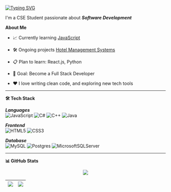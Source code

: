 <!-- Typing SVG Banner -->
[![Typing SVG](https://readme-typing-svg.herokuapp.com?font=Fira+Code&size=28&duration=4000&pause=1000&color=00C2FF&width=600&lines=Hi+%F0%9F%91%8B%2C+I'm+Ornob!;Aspiring+Full-Stack+Developer;Tech+Enthusiast+%7C+Problem+Solver;Lifelong+Learner+%F0%9F%93%9A)](https://git.io/typing-svg)

I'm a CSE Student passionate about ***Software Development***

 **About Me**
 
- 📈 Currently learning [JavaScript](https://github.com/borno-22/self-study/tree/master/JavaScript)
  
- 🛠 Ongoing projects [Hotel Management Systems](https://github.com/borno-22/hotel-management-system)

- 📋 Plan to learn: React.js, Python
  
- 🎯 Goal: Become a Full Stack Developer

- ❤️ I love writing clean code, and exploring new tech tools
  
---

**🛠 Tech Stack**

***Languages***  
![JavaScript](https://img.shields.io/badge/javascript-%23323330.svg?style=for-the-badge&logo=javascript&logoColor=%23F7DF1E)
![C#](https://img.shields.io/badge/c%23-%23239120.svg?style=for-the-badge&logo=csharp&logoColor=white)
![C++](https://img.shields.io/badge/c++-%2300599C.svg?style=for-the-badge&logo=c%2B%2B&logoColor=white)
![Java](https://img.shields.io/badge/java-%23ED8B00.svg?style=for-the-badge&logo=openjdk&logoColor=white)

***Frontend***  
![HTML5](https://img.shields.io/badge/html5-%23E34F26.svg?style=for-the-badge&logo=html5&logoColor=white)
![CSS3](https://img.shields.io/badge/css3-%231572B6.svg?style=for-the-badge&logo=css3&logoColor=white)

***Database***  
![MySQL](https://img.shields.io/badge/mysql-4479A1.svg?style=for-the-badge&logo=mysql&logoColor=white)
![Postgres](https://img.shields.io/badge/postgres-%23316192.svg?style=for-the-badge&logo=postgresql&logoColor=white)
![MicrosoftSQLServer](https://img.shields.io/badge/Microsoft%20SQL%20Server-CC2927?style=for-the-badge&logo=microsoft%20sql%20server&logoColor=white)


---

**📊 GitHub Stats**

<p align="center">
  <img src="https://nirzak-streak-stats.vercel.app/?user=borno-22&theme=radical&hide_border=false" />
</p>

| <a href="https://github.com/borno-22/github-readme-stats"><img align="center" src="https://github-readme-stats.vercel.app/api?username=borno-22&show_icons=true&include_all_commits=true&count_private=false&theme=radical&hide_border=false" /></a> | <a href="https://github.com/borno-22/github-readme-stats"><img align="center" src="https://github-readme-stats.vercel.app/api/top-langs/?username=borno-22&layout=compact&theme=radical&hide_border=false&count_private=false&include_all_commits=true" /></a> |
| ------------- | ------------- |
